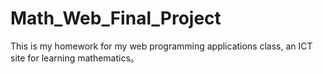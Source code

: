 # Math_Web_Final_Project
This is my homework for my web programming applications class, an ICT site for learning mathematics。
